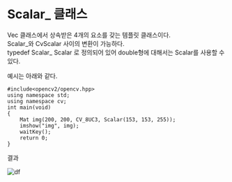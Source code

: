 # **Scalar_ 클래스** 
Vec 클래스에서 상속받은 4개의 요소를 갖는 템플릿 클래스이다.  
Scalar_와 CvScalar 사이의 변환이 가능하다.  
typedef Scalar_<double> Scalar 로 정의되어 있어 double형에 대해서는 Scalar를 사용할 수 있다.  

예시는 아래와 같다.  

```
#include<opencv2/opencv.hpp>  
using namespace std;  
using namespace cv;  
int main(void)  
{  
	Mat img(200, 200, CV_8UC3, Scalar(153, 153, 255));  
	imshow("img", img);  
	waitKey();  
	return 0;  
}  
```
결과  

![df](https://user-images.githubusercontent.com/59803206/73513408-bf7d4b80-4430-11ea-9f66-084e76933017.PNG)


